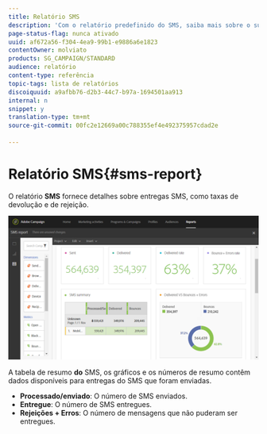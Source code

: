 ```yaml
---
title: Relatório SMS
description: 'Com o relatório predefinido do SMS, saiba mais sobre o sucesso de suas entregas de SMS. '
page-status-flag: nunca ativado
uuid: af672a56-f304-4ea9-99b1-e9886a6e1823
contentOwner: molviato
products: SG_CAMPAIGN/STANDARD
audience: relatório
content-type: referência
topic-tags: lista de relatórios
discoiquuid: a9afbb76-d2b3-44c7-b97a-1694501aa913
internal: n
snippet: y
translation-type: tm+mt
source-git-commit: 00fc2e12669a00c788355ef4e492375957cdad2e

---
```



# Relatório SMS{#sms-report}

O relatório **SMS** fornece detalhes sobre entregas SMS, como taxas de devolução e de rejeição.

![](assets/dynamic_report_sms.png)

A tabela de resumo **do** SMS, os gráficos e os números de resumo contêm dados disponíveis para entregas do SMS que foram enviadas.

* **Processado/enviado**: O número de SMS enviados.
* **Entregue**: O número de SMS entregues.
* **Rejeições + Erros**: O número de mensagens que não puderam ser entregues.


